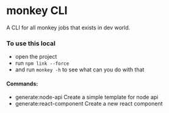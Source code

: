 # monkey CLI

A CLI for all monkey jobs that exists in dev world.

### To use this local
- open the project 
- run `npm link --force`
- and run `monkey -h` to see what can you do with that


#### Commands:
  - generate:node-api             Create a simple template for node api 
  - generate:react-component      Create a new react component


